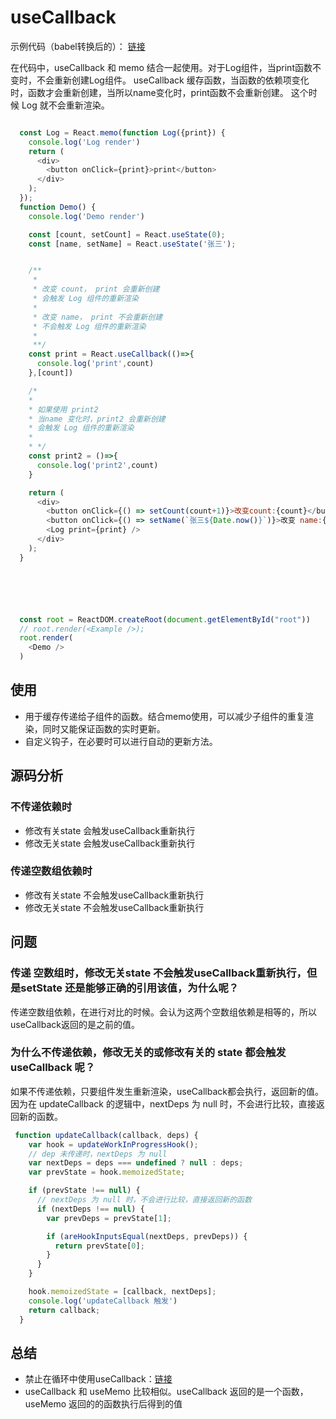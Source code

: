 # useCallback

示例代码（babel转换后的）： [链接](./index.html)

在代码中，useCallback 和 memo 结合一起使用。对于Log组件，当print函数不变时，不会重新创建Log组件。
useCallback 缓存函数，当函数的依赖项变化时，函数才会重新创建，当所以name变化时，print函数不会重新创建。
这个时候 Log 就不会重新渲染。

```javascript

  const Log = React.memo(function Log({print}) {
    console.log('Log render')
    return (
      <div>
        <button onClick={print}>print</button>
      </div>
    );
  });
  function Demo() {
    console.log('Demo render')

    const [count, setCount] = React.useState(0);
    const [name, setName] = React.useState('张三');


    /**
     *
     * 改变 count， print 会重新创建
     * 会触发 Log 组件的重新渲染
     *
     * 改变 name， print 不会重新创建
     * 不会触发 Log 组件的重新渲染
     *
     **/
    const print = React.useCallback(()=>{
      console.log('print',count)
    },[count])

    /*
    *
    * 如果使用 print2
    * 当name 变化时，print2 会重新创建
    * 会触发 Log 组件的重新渲染
    *
    * */
    const print2 = ()=>{
      console.log('print2',count)
    }

    return (
      <div>
        <button onClick={() => setCount(count+1)}>改变count:{count}</button>
        <button onClick={() => setName(`张三${Date.now()}`)}>改变 name:{name}</button>
        <Log print={print} />
      </div>
    );
  }






  const root = ReactDOM.createRoot(document.getElementById("root"))
  // root.render(<Example />);
  root.render(
    <Demo />
  )
```
## 使用
- 用于缓存传递给子组件的函数。结合memo使用，可以减少子组件的重复渲染，同时又能保证函数的实时更新。
- 自定义钩子，在必要时可以进行自动的更新方法。

## 源码分析

### 不传递依赖时
- 修改有关state 会触发useCallback重新执行
- 修改无关state 会触发useCallback重新执行
### 传递空数组依赖时
- 修改有关state 不会触发useCallback重新执行
- 修改无关state 不会触发useCallback重新执行

## 问题
### 传递 空数组时，修改无关state 不会触发useCallback重新执行，但是setState 还是能够正确的引用该值，为什么呢？
传递空数组依赖，在进行对比的时候。会认为这两个空数组依赖是相等的，所以useCallback返回的是之前的值。

### 为什么不传递依赖，修改无关的或修改有关的 state 都会触发 useCallback 呢？
如果不传递依赖，只要组件发生重新渲染，useCallback都会执行，返回新的值。因为在 updateCallback 的逻辑中，nextDeps 为 null 时，不会进行比较，直接返回新的函数。
```javascript
 function updateCallback(callback, deps) {
    var hook = updateWorkInProgressHook();
    // dep 未传递时，nextDeps 为 null
    var nextDeps = deps === undefined ? null : deps;
    var prevState = hook.memoizedState;

    if (prevState !== null) {
      // nextDeps 为 null 时，不会进行比较，直接返回新的函数
      if (nextDeps !== null) {
        var prevDeps = prevState[1];

        if (areHookInputsEqual(nextDeps, prevDeps)) {
          return prevState[0];
        }
      }
    }

    hook.memoizedState = [callback, nextDeps];
    console.log('updateCallback 触发')
    return callback;
  }
```

## 总结
- 禁止在循环中使用useCallback：[链接](https://react.dev/reference/react/useCallback#i-need-to-call-usememo-for-each-list-item-in-a-loop-but-its-not-allowed)
- useCallback 和 useMemo 比较相似。useCallback 返回的是一个函数， useMemo 返回的的函数执行后得到的值
